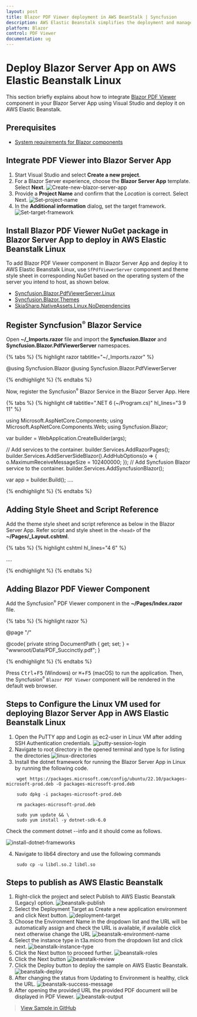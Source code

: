 ```yaml
---
layout: post
title: Blazor PDF Viewer deployment in AWS BeanStalk | Syncfusion
description: AWS Elastic Beanstalk simplifies the deployment and management of scalable web applications and services on Linux-based infrastructure
platform: Blazor
control: PDF Viewer
documentation: ug
---
```


# Deploy Blazor Server App on AWS Elastic Beanstalk Linux

This section briefly explains about how to integrate [Blazor PDF Viewer](https://www.syncfusion.com/blazor-components/blazor-pdf-viewer) component in your Blazor Server App using Visual Studio and deploy it on AWS Elastic Beanstalk.

## Prerequisites

* [System requirements for Blazor components](https://blazor.syncfusion.com/documentation/system-requirements)

## Integrate PDF Viewer into Blazor Server App

1. Start Visual Studio and select **Create a new project**.
2. For a Blazor Server experience, choose the **Blazor Server App** template. Select **Next**.
![Create-new-blazor-server-app](aws-benstalk-deployment-images/start-window-create-new-project.png)
3. Provide a **Project Name** and confirm that the *Location* is correct. Select Next.
![Set-project-name](aws-benstalk-deployment-images/Set-project-name.png)
4. In the **Additional information** dialog, set the target framework.
![Set-target-framework](aws-benstalk-deployment-images/Additional_information.png)

## Install Blazor PDF Viewer NuGet package in Blazor Server App to deploy in AWS Elastic Beanstalk Linux

To add Blazor PDF Viewer component in Blazor Server App and deploy it to AWS Elastic Beanstalk Linux, use `SfPdfViewerServer` component and theme style sheet in corresponding NuGet based on the operating system of the server you intend to host, as shown below.
* [Syncfusion.Blazor.PdfViewerServer.Linux](https://www.nuget.org/packages/Syncfusion.Blazor.PdfViewerServer.Linux)
* [Syncfusion.Blazor.Themes](https://www.nuget.org/packages/Syncfusion.Blazor.Themes/)
* [SkiaSharp.NativeAssets.Linux.NoDependencies](https://www.nuget.org/packages/SkiaSharp.NativeAssets.Linux.NoDependencies/)

## Register Syncfusion<sup style="font-size:70%">&reg;</sup> Blazor Service

Open **~/_Imports.razor** file and import the **Syncfusion.Blazor** and **Syncfusion.Blazor.PdfViewerServer** namespaces.

{% tabs %}
{% highlight razor tabtitle="~/_Imports.razor" %}

@using Syncfusion.Blazor
@using Syncfusion.Blazor.PdfViewerServer

{% endhighlight %}
{% endtabs %}

Now, register the Syncfusion<sup style="font-size:70%">&reg;</sup> Blazor Service in the Blazor Server App. Here

{% tabs %}
{% highlight c# tabtitle=".NET 6 (~/Program.cs)" hl_lines="3 9 11" %}

using Microsoft.AspNetCore.Components;
using Microsoft.AspNetCore.Components.Web;
using Syncfusion.Blazor;

var builder = WebApplication.CreateBuilder(args);

// Add services to the container.
builder.Services.AddRazorPages();
builder.Services.AddServerSideBlazor().AddHubOptions(o => { o.MaximumReceiveMessageSize = 102400000; });
// Add Syncfusion Blazor service to the container.
builder.Services.AddSyncfusionBlazor();

var app = builder.Build();
....

{% endhighlight %}
{% endtabs %}

## Adding Style Sheet and Script Reference

Add the theme style sheet and script reference as below in the Blazor Server App.
Refer script and style sheet in the `<head>` of the **~/Pages/_Layout.cshtml**.


{% tabs %}
{% highlight cshtml hl_lines="4 6" %}

<head>
    ....
    <!-- Syncfusion Blazor PDF Viewer controls theme style sheet -->
    <link href="_content/Syncfusion.Blazor.Themes/bootstrap5.css" rel="stylesheet" />
    <!-- Syncfusion Blazor PDF Viewer controls scripts -->
    <script src="_content/Syncfusion.Blazor.PdfViewer/scripts/syncfusion-blazor-pdfviewer.min.js" type="text/javascript"></script>
</head>

{% endhighlight %}
{% endtabs %}

## Adding Blazor PDF Viewer Component

Add the Syncfusion<sup style="font-size:70%">&reg;</sup> PDF Viewer component in the **~/Pages/Index.razor** file.

{% tabs %}
{% highlight razor %}

@page "/"
<SfPdfViewerServer DocumentPath="@DocumentPath" Height="500px" Width="1060px" ></SfPdfViewerServer>

@code{
private string DocumentPath { get; set; } = "wwwroot/Data/PDF_Succinctly.pdf";
}

{% endhighlight %}
{% endtabs %}

Press <kbd>Ctrl</kbd>+<kbd>F5</kbd> (Windows) or <kbd>⌘</kbd>+<kbd>F5</kbd> (macOS) to run the application. Then, the Syncfusion<sup style="font-size:70%">&reg;</sup> `Blazor PDF Viewer` component will be rendered in the default web browser.

## Steps to Configure the Linux VM used for deploying Blazor Server App in AWS Elastic Beanstalk Linux

1. Open the PuTTY app and Login as ec2-user in Linux VM after adding SSH Authentication credentials.
![putty-session-login](aws-benstalk-deployment-images/putty-image.png)
2. Navigate to root directory in the opened terminal and type ls for listing the directories
![linux-directories](aws-benstalk-deployment-images/linux-terminal.png)
3. Install the dotnet framework for running the Blazor Server App in Linux by running the following code. 

```
    wget https://packages.microsoft.com/config/ubuntu/22.10/packages-microsoft-prod.deb -O packages-microsoft-prod.deb

    sudo dpkg -i packages-microsoft-prod.deb

    rm packages-microsoft-prod.deb

    sudo yum update && \
    sudo yum install -y dotnet-sdk-6.0

```
Check the comment dotnet --info and it should come as follows.

![install-dotnet-frameworks](aws-benstalk-deployment-images/dotnet-info.png)

4. Navigate to lib64 directory and use the following commands

```
    sudo cp -u libdl.so.2 libdl.so

```

## Steps to publish as AWS Elastic Beanstalk

1. Right-click the project and select Publish to AWS Elastic Beanstalk (Legacy) option.
![beanstalk-publish](aws-benstalk-deployment-images/beanstalk-publish.png)
2. Select the Deployment Target as Create a new application environment and click Next button.
![deployment-target](aws-benstalk-deployment-images/beanstalk-instance.png)
3. Choose the Environment Name in the dropdown list and the URL will be automatically assign and check the URL is available, if available click next otherwise change the URL
![beanstalk-environment-name](aws-benstalk-deployment-images/beanstalk-environment.png)
4. Select the instance type in t3a.micro from the dropdown list and click next.
![beanstalk-instance-type](aws-benstalk-deployment-images/beanstalk-aws-options.png)
5. Click the Next button to proceed further.
![beanstalk-roles](aws-benstalk-deployment-images/beanstalk-permissions.png)
6. Click the Next button
![beanstalk-review](aws-benstalk-deployment-images/beanstalk-review.png)
7. Click the Deploy button to deploy the sample on AWS Elastic Beanstalk.
![beanstalk-deploy](aws-benstalk-deployment-images/beanstalk-deploy.png)
8. After changing the status from Updating to Environment is healthy, click the URL.
![beanstalk-success-message](aws-benstalk-deployment-images/beanstalk-success.png)
9. After opening the provided URL the provided PDF document will be displayed in PDF Viewer.
![beanstalk-output](aws-benstalk-deployment-images/beanstalk-output.png)

>[View Sample in GitHub](https://github.com/SyncfusionExamples/blazor-pdf-viewer-classic-examples/tree/master/Server%20Deployment/AWS/AWS_Elastic_Beanstalk/PdfViewerServerApp)


